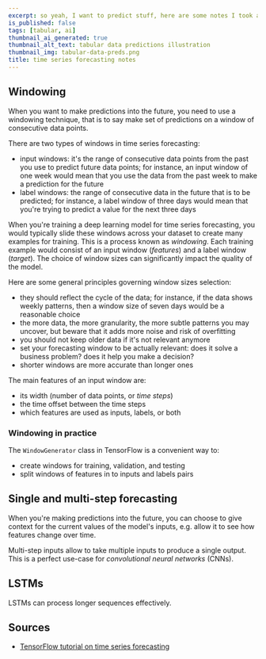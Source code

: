 ```yaml
---
excerpt: so yeah, I want to predict stuff, here are some notes I took along the way, mainly about windowing 🪟
is_published: false
tags: [tabular, ai]
thumbnail_ai_generated: true
thumbnail_alt_text: tabular data predictions illustration
thumbnail_img: tabular-data-preds.png
title: time series forecasting notes
---
```


<!-- TODO introduction -->

## Windowing

When you want to make predictions into the future, you need to use a windowing technique, that is to say make set of predictions on a window of consecutive data points.

There are two types of windows in time series forecasting:

- input windows: it's the range of consecutive data points from the past you use to predict future data points; for instance, an input window of one week would mean that you use the data from the past week to make a prediction for the future
- label windows: the range of consecutive data in the future that is to be predicted; for instance, a label window of three days would mean that you're trying to predict a value for the next three days

When you're training a deep learning model for time series forecasting, you would typically slide these windows across your dataset to create many examples for training. This is a process known as _windowing_. Each training example would consist of an input window (_features_) and a label window (_target_). The choice of window sizes can significantly impact the quality of the model.

Here are some general principles governing window sizes selection:

- they should reflect the cycle of the data; for instance, if the data shows weekly patterns, then a window size of seven days would be a reasonable choice
- the more data, the more granularity, the more subtle patterns you may uncover, but beware that it adds more noise and risk of overfitting
- you should not keep older data if it's not relevant anymore
- set your forecasting window to be actually relevant: does it solve a business problem? does it help you make a decision?
- shorter windows are more accurate than longer ones

The main features of an input window are:

- its width (number of data points, or _time steps_)
- the time offset between the time steps
- which features are used as inputs, labels, or both

### Windowing in practice

The `WindowGenerator` class in TensorFlow is a convenient way to:

- create windows for training, validation, and testing
- split windows of features in to inputs and labels pairs

<!-- TODO more on that -->

## Single and multi-step forecasting

When you're making predictions into the future, you can choose to give context for the current values of the model's inputs, e.g. allow it to see how features change over time.

Multi-step inputs allow to take multiple inputs to produce a single output. This is a perfect use-case for _convolutional neural networks_ (CNNs).

<!-- TODO more on that -->

## LSTMs

LSTMs can process longer sequences effectively.

<!-- TODO more on that -->

## Sources

- [TensorFlow tutorial on time series forecasting](https://www.tensorflow.org/tutorials/structured_data/time_series)
